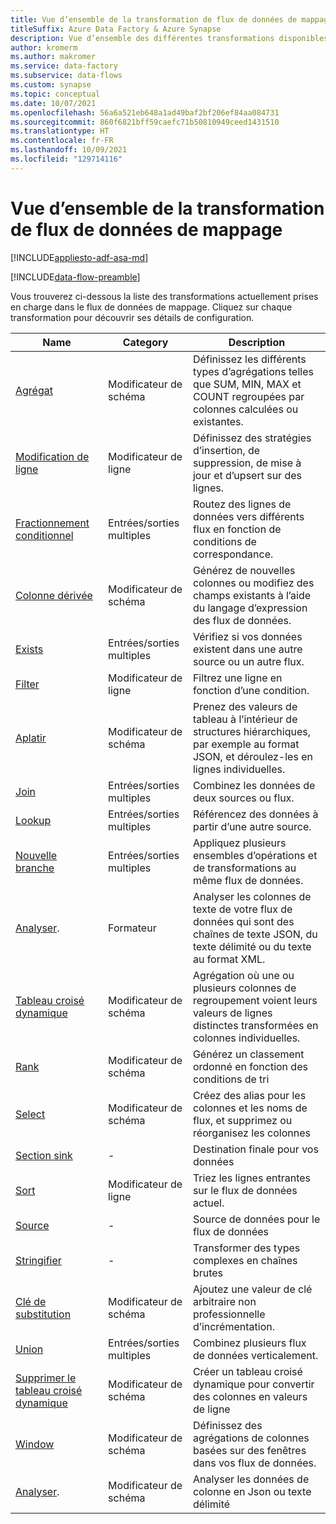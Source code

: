 ```yaml
---
title: Vue d’ensemble de la transformation de flux de données de mappage
titleSuffix: Azure Data Factory & Azure Synapse
description: Vue d’ensemble des différentes transformations disponibles dans le flux de données de mappage
author: kromerm
ms.author: makromer
ms.service: data-factory
ms.subservice: data-flows
ms.custom: synapse
ms.topic: conceptual
ms.date: 10/07/2021
ms.openlocfilehash: 56a6a521eb648a1ad49baf2bf206ef84aa084731
ms.sourcegitcommit: 860f6821bff59caefc71b50810949ceed1431510
ms.translationtype: HT
ms.contentlocale: fr-FR
ms.lasthandoff: 10/09/2021
ms.locfileid: "129714116"
---
```

# <a name="mapping-data-flow-transformation-overview"></a>Vue d’ensemble de la transformation de flux de données de mappage

[!INCLUDE[appliesto-adf-asa-md](includes/appliesto-adf-asa-md.md)] 

[!INCLUDE[data-flow-preamble](includes/data-flow-preamble.md)]

Vous trouverez ci-dessous la liste des transformations actuellement prises en charge dans le flux de données de mappage. Cliquez sur chaque transformation pour découvrir ses détails de configuration.

| Name | Category | Description |
| ---- | -------- | ----------- |
| [Agrégat](data-flow-aggregate.md) | Modificateur de schéma | Définissez les différents types d’agrégations telles que SUM, MIN, MAX et COUNT regroupées par colonnes calculées ou existantes. | 
| [Modification de ligne](data-flow-alter-row.md) | Modificateur de ligne | Définissez des stratégies d’insertion, de suppression, de mise à jour et d’upsert sur des lignes. |
| [Fractionnement conditionnel](data-flow-conditional-split.md) | Entrées/sorties multiples | Routez des lignes de données vers différents flux en fonction de conditions de correspondance. |
| [Colonne dérivée](data-flow-derived-column.md) | Modificateur de schéma | Générez de nouvelles colonnes ou modifiez des champs existants à l’aide du langage d’expression des flux de données. | 
| [Exists](data-flow-exists.md) | Entrées/sorties multiples | Vérifiez si vos données existent dans une autre source ou un autre flux. | 
| [Filter](data-flow-filter.md) | Modificateur de ligne | Filtrez une ligne en fonction d’une condition. |
| [Aplatir](data-flow-flatten.md) | Modificateur de schéma |  Prenez des valeurs de tableau à l’intérieur de structures hiérarchiques, par exemple au format JSON, et déroulez-les en lignes individuelles. |
| [Join](data-flow-join.md) | Entrées/sorties multiples |  Combinez les données de deux sources ou flux. |
| [Lookup](data-flow-lookup.md) | Entrées/sorties multiples | Référencez des données à partir d’une autre source. |
| [Nouvelle branche](data-flow-new-branch.md) | Entrées/sorties multiples | Appliquez plusieurs ensembles d’opérations et de transformations au même flux de données. |
| [Analyser](data-flow-new-branch.md). | Formateur | Analyser les colonnes de texte de votre flux de données qui sont des chaînes de texte JSON, du texte délimité ou du texte au format XML. |
| [Tableau croisé dynamique](data-flow-pivot.md) | Modificateur de schéma | Agrégation où une ou plusieurs colonnes de regroupement voient leurs valeurs de lignes distinctes transformées en colonnes individuelles. |
| [Rank](data-flow-rank.md) | Modificateur de schéma | Générez un classement ordonné en fonction des conditions de tri |
| [Select](data-flow-select.md) | Modificateur de schéma | Créez des alias pour les colonnes et les noms de flux, et supprimez ou réorganisez les colonnes |
| [Section sink](data-flow-sink.md) | - | Destination finale pour vos données |
| [Sort](data-flow-sort.md) | Modificateur de ligne | Triez les lignes entrantes sur le flux de données actuel. |
| [Source](data-flow-source.md) | - | Source de données pour le flux de données |
| [Stringifier](data-flow-stringify.md) | - | Transformer des types complexes en chaînes brutes |
| [Clé de substitution](data-flow-surrogate-key.md) | Modificateur de schéma | Ajoutez une valeur de clé arbitraire non professionnelle d’incrémentation. |
| [Union](data-flow-union.md) | Entrées/sorties multiples | Combinez plusieurs flux de données verticalement. |
| [Supprimer le tableau croisé dynamique](data-flow-unpivot.md) | Modificateur de schéma | Créer un tableau croisé dynamique pour convertir des colonnes en valeurs de ligne |
| [Window](data-flow-window.md) | Modificateur de schéma |  Définissez des agrégations de colonnes basées sur des fenêtres dans vos flux de données. |
| [Analyser](data-flow-parse.md). | Modificateur de schéma |  Analyser les données de colonne en Json ou texte délimité |
